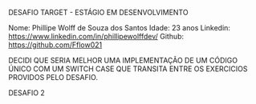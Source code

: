 DESAFIO TARGET - ESTÁGIO EM DESENVOLVIMENTO

Nome: Phillipe Wolff de Souza dos Santos
Idade: 23 anos
Linkedin: https://www.linkedin.com/in/phillipewolffdev/
Github: https://github.com/Fflow021

DECIDI QUE SERIA MELHOR UMA IMPLEMENTAÇÃO DE UM CÓDIGO ÚNICO COM UM SWITCH CASE
QUE TRANSITA ENTRE OS EXERCICIOS PROVIDOS PELO DESAFIO.


DESAFIO 2
